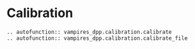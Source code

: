 # Calibration

```{eval-rst}
.. autofunction:: vampires_dpp.calibration.calibrate
.. autofunction:: vampires_dpp.calibration.calibrate_file
```
